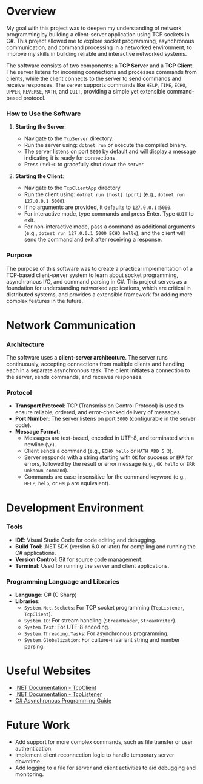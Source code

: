 # Overview

My goal with this project was to deepen my understanding of network programming by building a client-server application using TCP sockets in C#. This project allowed me to explore socket programming, asynchronous communication, and command processing in a networked environment, to improve my skills in building reliable and interactive networked systems.

The software consists of two components: a **TCP Server** and a **TCP Client**. The server listens for incoming connections and processes commands from clients, while the client connects to the server to send commands and receive responses. The server supports commands like `HELP`, `TIME`, `ECHO`, `UPPER`, `REVERSE`, `MATH`, and `QUIT`, providing a simple yet extensible command-based protocol.

### How to Use the Software
1. **Starting the Server**:
   - Navigate to the `TcpServer` directory.
   - Run the server using: `dotnet run` or execute the compiled binary.
   - The server listens on port `5000` by default and will display a message indicating it is ready for connections.
   - Press `Ctrl+C` to gracefully shut down the server.

2. **Starting the Client**:
   - Navigate to the `TcpClientApp` directory.
   - Run the client using: `dotnet run [host] [port]` (e.g., `dotnet run 127.0.0.1 5000`).
   - If no arguments are provided, it defaults to `127.0.0.1:5000`.
   - For interactive mode, type commands and press Enter. Type `QUIT` to exit.
   - For non-interactive mode, pass a command as additional arguments (e.g., `dotnet run 127.0.0.1 5000 ECHO hello`), and the client will send the command and exit after receiving a response.

### Purpose
The purpose of this software was to create a practical implementation of a TCP-based client-server system to learn about socket programming, asynchronous I/O, and command parsing in C#. This project serves as a foundation for understanding networked applications, which are critical in distributed systems, and provides a extensible framework for adding more complex features in the future.

# Network Communication

### Architecture
The software uses a **client-server architecture**. The server runs continuously, accepting connections from multiple clients and handling each in a separate asynchronous task. The client initiates a connection to the server, sends commands, and receives responses.

### Protocol
- **Transport Protocol**: TCP (Transmission Control Protocol) is used to ensure reliable, ordered, and error-checked delivery of messages.
- **Port Number**: The server listens on port `5000` (configurable in the server code).
- **Message Format**:
  - Messages are text-based, encoded in UTF-8, and terminated with a newline (`\n`).
  - Client sends a command (e.g., `ECHO hello` or `MATH ADD 5 3`).
  - Server responds with a string starting with `OK` for success or `ERR` for errors, followed by the result or error message (e.g., `OK hello` or `ERR Unknown command`).
  - Commands are case-insensitive for the command keyword (e.g., `HELP`, `help`, or `HeLp` are equivalent).

# Development Environment

### Tools
- **IDE**: Visual Studio Code for code editing and debugging.
- **Build Tool**: .NET SDK (version 6.0 or later) for compiling and running the C# applications.
- **Version Control**: Git for source code management.
- **Terminal**: Used for running the server and client applications.

### Programming Language and Libraries
- **Language**: C# (C Sharp)
- **Libraries**:
  - `System.Net.Sockets`: For TCP socket programming (`TcpListener`, `TcpClient`).
  - `System.IO`: For stream handling (`StreamReader`, `StreamWriter`).
  - `System.Text`: For UTF-8 encoding.
  - `System.Threading.Tasks`: For asynchronous programming.
  - `System.Globalization`: For culture-invariant string and number parsing.

# Useful Websites

* [.NET Documentation - TcpClient](https://docs.microsoft.com/en-us/dotnet/api/system.net.sockets.tcpclient)
* [.NET Documentation - TcpListener](https://docs.microsoft.com/en-us/dotnet/api/system.net.sockets.tcplistener)
* [C# Asynchronous Programming Guide](https://docs.microsoft.com/en-us/dotnet/csharp/async)

# Future Work

* Add support for more complex commands, such as file transfer or user authentication.
* Implement client reconnection logic to handle temporary server downtime.
* Add logging to a file for server and client activities to aid debugging and monitoring.
